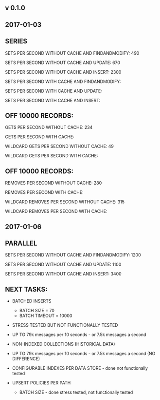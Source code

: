 v 0.1.0
-------

2017-01-03
----------

SERIES
--------

SETS PER SECOND WITHOUT CACHE AND FINDANDMODIFY: 490

SETS PER SECOND WITHOUT CACHE AND UPDATE: 670

SETS PER SECOND WITHOUT CACHE AND INSERT: 2300

SETS PER SECOND WITH CACHE AND FINDANDMODIFY:

SETS PER SECOND WITH CACHE AND UPDATE:

SETS PER SECOND WITH CACHE AND INSERT:

OFF 10000 RECORDS:
------------------

GETS PER SECOND WITHOUT CACHE: 234

GETS PER SECOND WITH CACHE:

WILDCARD GETS PER SECOND WITHOUT CACHE: 49

WILDCARD GETS PER SECOND WITH CACHE:

OFF 10000 RECORDS:
------------------

REMOVES PER SECOND WITHOUT CACHE: 280

REMOVES PER SECOND WITH CACHE:

WILDCARD REMOVES PER SECOND WITHOUT CACHE: 315

WILDCARD REMOVES PER SECOND WITH CACHE:

2017-01-06
----------

PARALLEL
--------


SETS PER SECOND WITHOUT CACHE AND FINDANDMODIFY: 1200

SETS PER SECOND WITHOUT CACHE AND UPDATE: 1100

SETS PER SECOND WITHOUT CACHE AND INSERT: 3400

NEXT TASKS:
-----------

- BATCHED INSERTS
    - BATCH SIZE = 70
    - BATCH TIMEOUT = 10000

- STRESS TESTED BUT NOT FUNCTIONALLY TESTED

- UP TO 79k messages per 10 seconds - or 7.5k messages a second

- NON-INDEXED COLLECTIONS (HISTORICAL DATA)

- UP TO 79k messages per 10 seconds - or 7.5k messages a second (NO DIFFERENCE)

- CONFIGURABLE INDEXES PER DATA STORE - done not functionally tested

- UPSERT POLICIES PER PATH
    - BATCH SIZE - done stress tested, not functionally tested

